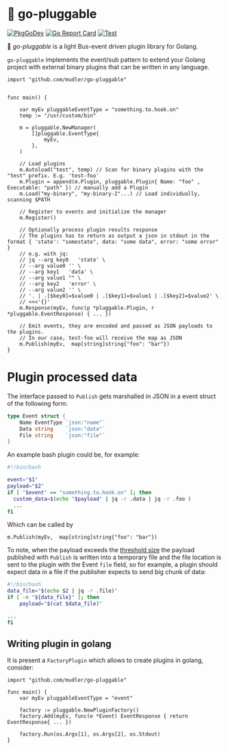 # :bento: go-pluggable
[![PkgGoDev](https://pkg.go.dev/badge/github.com/mudler/go-pluggable)](https://pkg.go.dev/github.com/mudler/go-pluggable) [![Go Report Card](https://goreportcard.com/badge/github.com/mudler/go-pluggable)](https://goreportcard.com/report/github.com/mudler/go-pluggable) [![Test](https://github.com/mudler/go-pluggable/workflows/Test/badge.svg)](https://github.com/mudler/go-pluggable/actions?query=workflow%3ATest)

:bento: *go-pluggable* is a light Bus-event driven plugin library for Golang.

`go-pluggable` implements the event/sub pattern to extend your Golang project with external binary plugins that can be written in any language.

```golang
import "github.com/mudler/go-pluggable"


func main() {

    var myEv pluggableEventType = "something.to.hook.on"
    temp := "/usr/custom/bin"

    m = pluggable.NewManager(
        []pluggable.EventType{
            myEv,
        },
    )
        
    // Load plugins
    m.Autoload("test", temp) // Scan for binary plugins with the "test" prefix. E.g. 'test-foo'
    m.Plugin = append(m.Plugin, pluggable.Plugin{ Name: "foo" , Executable: "path" }) // manually add a Plugin
    m.Load("my-binary", "my-binary-2"...) // Load individually, scanning $PATH

    // Register to events and initialize the manager
    m.Register()

    // Optionally process plugin results response
    // The plugins has to return as output a json in stdout in the format { 'state': "somestate", data: "some data", error: "some error" }
    // e.g. with jq:  
    // jq --arg key0   'state' \
    // --arg value0 '' \
    // --arg key1   'data' \
    // --arg value1 "" \
    // --arg key2   'error' \
    // --arg value2 '' \
    // '. | .[$key0]=$value0 | .[$key1]=$value1 | .[$key2]=$value2' \
    // <<<'{}'
    m.Response(myEv, func(p *pluggable.Plugin, r *pluggable.EventResponse) { ... }) 

    // Emit events, they are encoded and passed as JSON payloads to the plugins.
    // In our case, test-foo will receive the map as JSON
    m.Publish(myEv,  map[string]string{"foo": "bar"})
}

```

# Plugin processed data

The interface passed to `Publish` gets marshalled in JSON in a event struct of the following form:

```go
type Event struct {
	Name EventType `json:"name"`
	Data string    `json:"data"`
	File string    `json:"file"`
}
```


An example bash plugin could be, for example:

```bash
#!/bin/bash

event="$1"
payload="$2"
if [ "$event" == "something.to.hook.on" ]; then
  custom_data=$(echo "$payload" | jq -r .data | jq -r .foo )
  ...
fi
```

Which can be called by 
```golang
m.Publish(myEv,  map[string]string{"foo": "bar"})
```

To note, when the payload exceeds the [threshold size](https://github.com/mudler/go-pluggable/blob/master/plugin.go#L35) the payload published with `Publish` is written into a temporary file and the file location is sent to the plugin with the Event `file` field, so for example, a plugin should expect data in a file if the publisher expects to send big chunk of data:

```bash
#!/bin/bash
data_file="$(echo $2 | jq -r .file)"
if [ -n "${data_file}" ]; then
    payload="$(cat $data_file)"

...
fi
```

## Writing plugin in golang

It is present a `FactoryPlugin` which allows to create plugins in golang, consider:

```golang
import "github.com/mudler/go-pluggable"

func main() {
    var myEv pluggableEventType = "event"

    factory := pluggable.NewPluginFactory()
    factory.Add(myEv, func(e *Event) EventResponse { return EventResponse{ ... })

    factory.Run(os.Args[1], os.Args[2], os.Stdout)
}

```